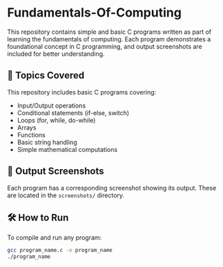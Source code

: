 # Fundamentals-Of-Computing

This repository contains simple and basic C programs written as part of learning the fundamentals of computing. Each program demonstrates a foundational concept in C programming, and output screenshots are included for better understanding.



## 🧠 Topics Covered

This repository includes basic C programs covering:

- Input/Output operations
- Conditional statements (if-else, switch)
- Loops (for, while, do-while)
- Arrays
- Functions
- Basic string handling
- Simple mathematical computations

## 📸 Output Screenshots

Each program has a corresponding screenshot showing its output. These are located in the `screenshots/` directory.

## 🛠 How to Run

To compile and run any program:

```bash
gcc program_name.c -o program_name
./program_name
